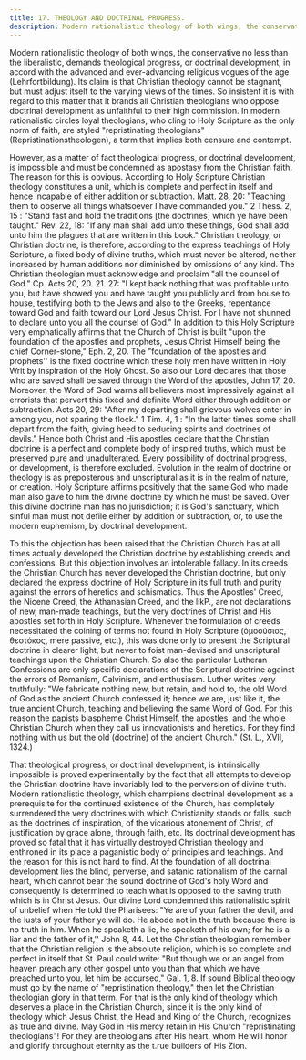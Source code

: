 ```yaml
---
title: 17. THEOLOGY AND DOCTRINAL PROGRESS. 
description: Modern rationalistic theology of both wings, the conservative no less than the liberalistic, demands theological progress, or doctrinal development...
---
```


Modern rationalistic theology of both wings, the conservative no less than the liberalistic, demands theological progress, or doctrinal development, in accord with the advanced and ever-advancing religious vogues of the age (Lehrfortbildung). Its claim is that Christian theology cannot be stagnant, but must adjust itself to the varying views of the times. So insistent it is with regard to this matter that it brands all Christian theologians who oppose doctrinal development as unfaithful to their high commission. In modern rationalistic circles loyal theologians, who cling to Holy Scripture as the only norm of faith, are styled "repristinating theologians" (Repristinationstheologen), a term that implies both censure and contempt.

However, as a matter of fact theological progress, or doctrinal development, is impossible and must be condemned as apostasy from the Christian faith. The reason for this is obvious. According to Holy Scripture Christian theology constitutes a unit, which is complete and perfect in itself and hence incapable of either addition or subtraction. Matt. 28, 20: "Teaching them to observe all things whatsoever I have commanded you." 2 Thess. 2, 15 : "Stand fast and hold the traditions [the doctrines] which ye have been taught." Rev. 22, 18: "If any man shall add unto these things, God shall add unto him the plagues that are written in this book." Christian theology, or Christian doctrine, is therefore, according to the express teachings of Holy Scripture, a fixed body of divine truths, which must never be altered, neither increased by human additions nor diminished by omissions of any kind. The Christian theologian must acknowledge and proclaim "all the counsel of God." Cp. Acts 20, 20. 21. 27: "I kept back nothing that was profitable unto you, but have showed you and have taught you publicly and from house to house, testifying both to the Jews and also to the Greeks, repentance toward God and faith toward our Lord Jesus Christ. For I have not shunned to declare unto you all the counsel of God." In addition to this Holy Scripture very emphatically affirms that the Church of Christ is built "upon the foundation of the apostles and prophets, Jesus Christ Himself being the chief Corner-stone," Eph. 2, 20. The "foundation of the apostles and prophets'' is the fixed doctrine which these holy men have written in Holy Writ by inspiration of the Holy Ghost. So also our Lord declares that those who are saved shall be saved through the Word of the apostles, John 17, 20. Moreover, the Word of God warns all believers most impressively against all errorists that pervert this fixed and definite Word either through addition or subtraction. Acts 20, 29: "After my departing shall grievous wolves enter in among you, not sparing the flock." 1 Tim. 4, 1 : "In the latter times some shall depart from the faith, giving heed to seducing spirits and doctrines of devils." Hence both Christ and His apostles declare that the Christian doctrine is a perfect and complete body of inspired truths, which must be preserved pure and unadulterated. Every possibility of doctrinal progress, or development, is therefore excluded. Evolution in the realm of doctrine or theology is as preposterous and unscriptural as it is in the realm of nature, or creation. Holy Scripture affirms positively that the same God who made man also gave to him the divine doctrine by which he must be saved. Over this divine doctrine man has no jurisdiction; it is God's sanctuary, which sinful man must not defile either by addition or subtraction, or, to use the modern euphemism, by doctrinal development.

To this the objection has been raised that the Christian Church has at all times actually developed the Christian doctrine by establishing creeds and confessions. But this objection involves an intolerable fallacy. In its creeds the Christian Church has never developed the Christian doctrine, but only declared the express doctrine of Holy Scripture in its full truth and purity against the errors of heretics and schismatics. Thus the Apostles' Creed, the Nicene Creed, the Athanasian Creed, and the likP., are not declarations of new, man-made teachings, but the very doctrines of Christ and His apostles set forth in Holy Scripture. Whenever the formulation of creeds necessitated the coining of terms not found in Holy Scripture (ὁμοούσιος, θεοτόκος, mere passive, etc.), this was done only to present the Scriptural doctrine in clearer light, but never to foist man-devised and unscriptural teachings upon the Christian Church. So also the particular Lutheran Confessions are only specific declarations of the Scriptural doctrine against the errors of Romanism, Calvinism, and enthusiasm. Luther writes very truthfully: "We fabricate nothing new, but retain, and hold to, the old Word of God as the ancient Church confessed it; hence we are, just like it, the true ancient Church, teaching and believing the same Word of God. For this reason the papists blaspheme Christ Himself, the apostles, and the whole Christian Church when they call us innovationists and heretics. For they find nothing with us but the old (doctrine) of the ancient Church." (St. L., XVII, 1324.)

That theological progress, or doctrinal development, is intrinsically impossible is proved experimentally by the fact that all attempts to develop the Christian doctrine have invariably led to the perversion of divine truth. Modern rationalistic theology, which champions doctrinal development as a prerequisite for the continued existence of the Church, has completely surrendered the very doctrines with which Christianity stands or falls, such as the doctrines of inspiration, of the vicarious atonement of Christ, of justification by grace alone, through faith, etc. Its doctrinal development has proved so fatal that it has virtually destroyed Christian theology and enthroned in its place a paganistic body of principles and teachings. And the reason for this is not hard to find. At the foundation of all doctrinal development lies the blind, perverse, and satanic rationalism of the carnal heart, which cannot bear the sound doctrine of God's holy Word and consequently is determined to teach what is opposed to the saving truth which is in Christ Jesus. Our divine Lord condemned this rationalistic spirit of unbelief when He told the Pharisees: "Ye are of your father the devil, and the lusts of your father ye will do. He abode not in the truth because there is no truth in him. When he speaketh a lie, he speaketh of his own; for he is a liar and the father of it,'' John 8, 44. Let the Christian theologian remember that the Christian religion is the absolute religion, which is so complete and perfect in itself that St. Paul could write: "But though we or an angel from heaven preach any other gospel unto you than that which we have preached unto you, let him be accursed," Gal. 1, 8. If sound Biblical theology must go by the name of "repristination theology," then let the Christian theologian glory in that term. For that is the only kind of theology which deserves a place in the Christian Church, since it is the only kind of theology which Jesus Christ, the Head and King of the Church, recognizes as true and divine. May God in His mercy retain in His Church "repristinating theologians"! For they are theologians after His heart, whom He will honor and glorify throughout eternity as the t.rue builders of His Zion.